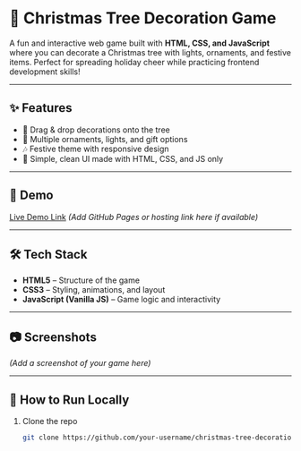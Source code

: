 # 🎄 Christmas Tree Decoration Game  

A fun and interactive web game built with **HTML, CSS, and JavaScript** where you can decorate a Christmas tree with lights, ornaments, and festive items. Perfect for spreading holiday cheer while practicing frontend development skills!  

---

## ✨ Features  
- 🎁 Drag & drop decorations onto the tree  
- 🌟 Multiple ornaments, lights, and gift options  
- 🎶 Festive theme with responsive design  
- 🎨 Simple, clean UI made with HTML, CSS, and JS only  

---

## 🚀 Demo  
[Live Demo Link](#) *(Add GitHub Pages or hosting link here if available)*  

---

## 🛠️ Tech Stack  
- **HTML5** – Structure of the game  
- **CSS3** – Styling, animations, and layout  
- **JavaScript (Vanilla JS)** – Game logic and interactivity  

---

## 📷 Screenshots  
*(Add a screenshot of your game here)*  

---

## 📂 How to Run Locally  
1. Clone the repo  
   ```bash
   git clone https://github.com/your-username/christmas-tree-decoration.git
